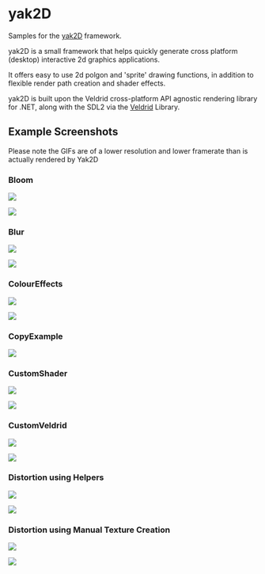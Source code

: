# yak2D

Samples for the [yak2D](https://github.com/AlzPatz/yak2d) framework.

yak2D is a small framework that helps quickly generate cross platform (desktop) interactive 2d graphics applications.

It offers easy to use 2d polgon and 'sprite' drawing functions, in addition to flexible render path creation and shader effects.

yak2D is built upon the Veldrid cross-platform API agnostic rendering library for .NET, along with the SDL2 via the [Veldrid](https://github.com/mellinoe/veldrid) Library.

## Example Screenshots
Please note the GIFs are of a lower resolution and lower framerate than is actually rendered by Yak2D 

### Bloom

![](gifs/bloom.gif)

![](gifs/bloom.PNG)

### Blur

![](gifs/blur.gif)

![](gifs/blur.PNG)

### ColourEffects

![](gifs/coloureffects.gif)

![](gifs/coloureffects.PNG)

### CopyExample

![](gifs/copy.PNG)

### CustomShader

![](gifs/customshader.gif)

![](gifs/customshader.PNG)

### CustomVeldrid

![](gifs/customveldrid.gif)

![](gifs/customveldrid.PNG)

### Distortion using Helpers

![](gifs/distortionhelpers.gif)

![](gifs/distortionhelpers.PNG)

### Distortion using Manual Texture Creation

![](gifs/distortionmanual.gif)

![](gifs/distortionmanual.PNG)
